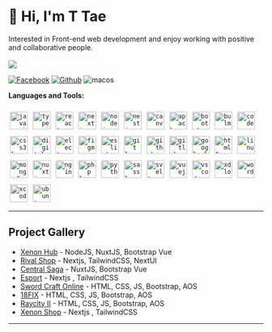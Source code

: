 # 👋 Hi, I'm T Tae
Interested in Front-end web development and enjoy working with positive and collaborative people.
<br><br>
<a href="https://github.com/taetiffy"><img src="https://count.getloli.com/get/@taetiffy?theme=rule34"/></a>

<p>
  <a href="https://www.facebook.com/profile.php?id=100056884506607"><img alt="Facebook" src="https://img.shields.io/badge/facebook-%231877F2.svg?&style=for-the-badge&logo=facebook&logoColor=white"/></a>
  <a href="https://github.com/taetiffy"><img alt="Github" src="https://img.shields.io/badge/GitHub-100000?style=for-the-badge&logo=github&logoColor=white"/></a>
  <img alt="macos" src="https://img.shields.io/badge/mac%20os-000000?style=for-the-badge&logo=apple&logoColor=white"/>
</a>
</p>

<strong>Languages and Tools:</strong>

<code><img src="https://cdn.jsdelivr.net/gh/devicons/devicon/icons/javascript/javascript-original.svg" height="35" style="margin-left:3px; margin-right:3px; margin-top:10px;" alt="javascript logo"  /></code>
  <code><img src="https://cdn.jsdelivr.net/gh/devicons/devicon/icons/typescript/typescript-original.svg" height="35" style="margin-left:3px; margin-right:3px; margin-top:10px;" alt="typescript logo"  /></code>
  <code><img src="https://cdn.jsdelivr.net/gh/devicons/devicon/icons/react/react-original.svg" height="35" style="margin-left:3px; margin-right:3px; margin-top:10px;" alt="react logo"  /></code>
  <code><img src="https://cdn.jsdelivr.net/gh/devicons/devicon/icons/nextjs/nextjs-original.svg" height="35" style="margin-left:3px; margin-right:3px; margin-top:10px;" alt="nextjs logo"  /></code>
  <code><img src="https://cdn.jsdelivr.net/gh/devicons/devicon/icons/nodejs/nodejs-original.svg" height="35" style="margin-left:3px; margin-right:3px; margin-top:10px;" alt="nodejs logo"  /></code>
  <code><img src="https://cdn.jsdelivr.net/gh/devicons/devicon/icons/nestjs/nestjs-plain.svg" height="35" style="margin-left:3px; margin-right:3px; margin-top:10px;" alt="nestjs logo"  /></code>
  <code><img src="https://cdn.jsdelivr.net/gh/devicons/devicon/icons/canva/canva-original.svg" height="35" style="margin-left:3px; margin-right:3px; margin-top:10px;" alt="canva logo"  /></code>
  <code><img src="https://cdn.jsdelivr.net/gh/devicons/devicon/icons/apache/apache-original.svg" height="35" style="margin-left:3px; margin-right:3px; margin-top:10px;" alt="apache logo"  /></code>
  <code><img src="https://cdn.jsdelivr.net/gh/devicons/devicon/icons/bootstrap/bootstrap-original.svg" height="35" style="margin-left:3px; margin-right:3px; margin-top:10px;" alt="bootstrap logo"  /></code>
  <code><img src="https://cdn.jsdelivr.net/gh/devicons/devicon/icons/bulma/bulma-plain.svg" height="35" style="margin-left:3px; margin-right:3px; margin-top:10px;" alt="bulma logo"  /></code>
  <code><img src="https://cdn.jsdelivr.net/gh/devicons/devicon/icons/codepen/codepen-plain.svg" height="35" style="margin-left:3px; margin-right:3px; margin-top:10px;" alt="codepen logo"  /></code>
  <code><img src="https://cdn.jsdelivr.net/gh/devicons/devicon/icons/css3/css3-original.svg" height="35" style="margin-left:3px; margin-right:3px; margin-top:10px;" alt="css3 logo"  /></code>
  <code><img src="https://cdn.jsdelivr.net/gh/devicons/devicon/icons/digitalocean/digitalocean-original.svg" height="35" style="margin-left:3px; margin-right:3px; margin-top:10px;" alt="digitalocean logo"  /></code>
  <code><img src="https://cdn.jsdelivr.net/gh/devicons/devicon/icons/electron/electron-original.svg" height="35" style="margin-left:3px; margin-right:3px; margin-top:10px;" alt="electron logo"  /></code>
  <code><img src="https://cdn.jsdelivr.net/gh/devicons/devicon/icons/figma/figma-original.svg" height="35" style="margin-left:3px; margin-right:3px; margin-top:10px;" alt="figma logo"  /></code>
  <code><img src="https://cdn.jsdelivr.net/gh/devicons/devicon/icons/eslint/eslint-original.svg" height="35" style="margin-left:3px; margin-right:3px; margin-top:10px;" alt="eslint logo"  /></code>
  <code><img src="https://cdn.jsdelivr.net/gh/devicons/devicon/icons/git/git-original.svg" height="35" style="margin-left:3px; margin-right:3px; margin-top:10px;" alt="git logo"  /></code>
  <code><img src="https://cdn.jsdelivr.net/gh/devicons/devicon/icons/github/github-original.svg" height="35" style="margin-left:3px; margin-right:3px; margin-top:10px;" alt="github logo"  /></code>
  <code><img src="https://cdn.jsdelivr.net/gh/devicons/devicon/icons/gitlab/gitlab-original.svg" height="35" style="margin-left:3px; margin-right:3px; margin-top:10px;" alt="gitlab logo"  /></code>
  <code><img src="https://cdn.jsdelivr.net/gh/devicons/devicon/icons/googlecloud/googlecloud-original.svg" height="35" style="margin-left:3px; margin-right:3px; margin-top:10px;" alt="googlecloud logo"  /></code>
  <code><img src="https://cdn.jsdelivr.net/gh/devicons/devicon/icons/html5/html5-original.svg" height="35" style="margin-left:3px; margin-right:3px; margin-top:10px;" alt="html5 logo"  /></code>
  <code><img src="https://cdn.jsdelivr.net/gh/devicons/devicon/icons/linux/linux-original.svg" height="35" style="margin-left:3px; margin-right:3px; margin-top:10px;" alt="linux logo"  /></code>
  <code><img src="https://cdn.jsdelivr.net/gh/devicons/devicon/icons/mongodb/mongodb-original.svg" height="35" style="margin-left:3px; margin-right:3px; margin-top:10px;" alt="mongodb logo"  /></code>
  <code><img src="https://cdn.jsdelivr.net/gh/devicons/devicon/icons/nuxtjs/nuxtjs-original.svg" height="35" style="margin-left:3px; margin-right:3px; margin-top:10px;" alt="nuxtjs logo"  /></code>
  <code><img src="https://cdn.jsdelivr.net/gh/devicons/devicon/icons/nginx/nginx-original.svg" height="35" style="margin-left:3px; margin-right:3px; margin-top:10px;" alt="nginx logo"  /></code>
  <code><img src="https://cdn.jsdelivr.net/gh/devicons/devicon/icons/php/php-original.svg" height="35" style="margin-left:3px; margin-right:3px; margin-top:10px;" alt="php logo"  /></code>
  <code><img src="https://cdn.jsdelivr.net/gh/devicons/devicon/icons/python/python-original.svg" height="35" style="margin-left:3px; margin-right:3px; margin-top:10px;" alt="python logo"  /></code>
  <code><img src="https://cdn.jsdelivr.net/gh/devicons/devicon/icons/sass/sass-original.svg" height="35" style="margin-left:3px; margin-right:3px; margin-top:10px;" alt="sass logo"  /></code>
  <code><img src="https://cdn.jsdelivr.net/gh/devicons/devicon/icons/svelte/svelte-original.svg" height="35" style="margin-left:3px; margin-right:3px; margin-top:10px;" alt="svelte logo"  /></code>
  <code><img src="https://cdn.jsdelivr.net/gh/devicons/devicon/icons/vuejs/vuejs-original.svg" height="35" style="margin-left:3px; margin-right:3px; margin-top:10px;" alt="vuejs logo"  /></code>
  <code><img src="https://cdn.jsdelivr.net/gh/devicons/devicon/icons/vscode/vscode-original.svg" height="35" style="margin-left:3px; margin-right:3px; margin-top:10px;" alt="vscode logo"  /></code>
  <code><img src="https://cdn.jsdelivr.net/gh/devicons/devicon/icons/xd/xd-plain.svg" height="35" style="margin-left:3px; margin-right:3px; margin-top:10px;" alt="xd logo"  /></code>
  <code><img src="https://cdn.jsdelivr.net/gh/devicons/devicon/icons/wordpress/wordpress-original.svg" height="35" style="margin-left:3px; margin-right:3px; margin-top:10px;" alt="wordpress logo"  /></code>
  <code><img src="https://cdn.jsdelivr.net/gh/devicons/devicon/icons/xcode/xcode-original.svg" height="35" style="margin-left:3px; margin-right:3px; margin-top:10px;" alt="xcode logo"  /></code>
  <code><img src="https://cdn.jsdelivr.net/gh/devicons/devicon/icons/ubuntu/ubuntu-plain.svg" height="35" style="margin-left:3px; margin-right:3px; margin-top:10px;" alt="ubuntu logo"  /></code>

---
## Project Gallery
- [Xenon Hub](https://tiffy-portfolio.vercel.app/img/xenon-hub.gif) - NodeJS, NuxtJS, Bootstrap Vue
- [Rival Shop](https://tiffy-portfolio.vercel.app/img/rival-shop-sm.gif) - Nextjs, TailwindCSS, NextUI
- [Central Saga](https://tiffy-portfolio.vercel.app/img/central-ls-slide.gif) - NuxtJS, Bootstrap Vue
- [Esport](https://tiffy-portfolio.vercel.app/img/esport.gif) - Nextjs , TailwindCSS
- [Sword Craft Online](https://tiffy-portfolio.vercel.app/img/sao.gif) - HTML, CSS, JS, Bootstrap, AOS
- [18FIX](https://tiffy-portfolio.vercel.app/img/18fix.gif) - HTML, CSS, JS, Bootstrap, AOS
- [Raycity II](https://tiffy-portfolio.vercel.app/img/rc-ii.jpg) - HTML, CSS, JS, Bootstrap, AOS
- [Xenon Shop](https://tiffy-portfolio.vercel.app/img/xenon-shop.gif) - Nextjs , TailwindCSS
---
